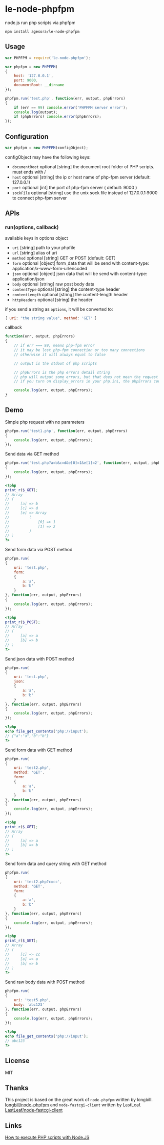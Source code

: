 # le-node-phpfpm
node.js run php scripts via phpfpm


```
npm install agesora/le-node-phpfpm
```

## Usage

```js
var PHPFPM = require('le-node-phpfpm');

var phpfpm = new PHPFPM(
{
	host: '127.0.0.1',
	port: 9000,
	documentRoot: __dirname
});

phpfpm.run('test.php', function(err, output, phpErrors)
{
	if (err == 99) console.error('PHPFPM server error');
	console.log(output);
	if (phpErrors) console.error(phpErrors);
});
```

## Configuration

```js
var phpfpm = new PHPFPM(configObject);
```

configObject may have the following keys:


* `documentRoot` optional [string] the document root folder of PHP scripts. must ends with /
* `host` optional [string] the ip or host name of php-fpm server (default: 127.0.0.1)
* `port` optional [int] the port of php-fpm server ( default: 9000 )
* `sockFile` optional [string] use the unix sock file instead of 127.0.0.1:9000 to connect php-fpm server


## APIs

### run(options, callback)

available keys in options object


* `uri` [string] path to your phpfile
* `url` <optinal> [string] alias of uri
* `method` optional [string] GET or POST (default: GET)
* `form` optional [object] form_data that will be send with content-type: application/x-www-form-urlencoded
* `json` optional [object] json data that will be send with content-type: application/json
* `body` optional [string] raw post body data
* `contentType` optional [string] the content-type header
* `contentLength` optional [string] the content-length header
* `httpHeaders` optional [string] the header


if you send a string as `options`, it will be converted to:

```js
{ uri: "the string value", method: 'GET' }
```

callback

```js
function(err, output, phpErrors)
{
	// if err === 99, means php-fpm error
	// it may be lost php-fpm connection or too many connections
	// otherwise it will always equal to false

	// output is the stdout of php scripts

	// phpErrors is the php errors detail string
	// php will output some errors, but that does not mean the request fails
	// if you turn on display_errors in your php.ini, the phpErrors content will also be found in the output string

	console.log(err, output, phpErrors);
}
```

## Demo

Simple php request with no parameters
```js
phpfpm.run('test1.php', function(err, output, phpErrors)
{
	console.log(err, output, phpErrors);
});
```

Send data via GET method
```js
phpfpm.run('test.php?a=b&c=d&e[0]=1&e[1]=2', function(err, output, phpErrors)
{
	console.log(err, output, phpErrors);
});
```
```php
<?php
print_r($_GET);
// Array
// (
//     [a] => b
//     [c] => d
//     [e] => Array
//         (
//             [0] => 1
//             [1] => 2
//         )
// )
?>
```

Send form data via POST method
```js
phpfpm.run(
{
	uri: 'test.php',
	form:
	{
		a:'a',
		b:'b'
	}
}, function(err, output, phpErrors)
{
	console.log(err, output, phpErrors);
});
```
```php
<?php
print_r($_POST);
// Array
// (
//     [a] => a
//     [b] => b
// )
?>
```

Send json data with POST method
```js
phpfpm.run(
{
	uri: 'test.php',
	json:
	{
		a:'a',
		b:'b'
	}
}, function(err, output, phpErrors)
{
	console.log(err, output, phpErrors);
});
```
```php
<?php
echo file_get_contents('php://input');
// {"a":"a","b":"b"}
?>
```

Send form data with GET method
```js
phpfpm.run(
{
	uri: 'test2.php',
	method: 'GET',
	form:
	{
		a:'a',
		b:'b'
	}
}, function(err, output, phpErrors)
{
	console.log(err, output, phpErrors);
});
```
```php
<?php
print_r($_GET);
// Array
// (
//     [a] => a
//     [b] => b
// )
?>
```

Send form data and query string with GET method
```js
phpfpm.run(
{
	uri: 'test2.php?c=cc',
	method: 'GET',
	form:
	{
		a:'a',
		b:'b'
	}
}, function(err, output, phpErrors)
{
	console.log(err, output, phpErrors);
});
```
```php
<?php
print_r($_GET);
// Array
// (
//     [c] => cc
//     [a] => a
//     [b] => b
// )
?>
```

Send raw body data with POST method
```js
phpfpm.run(
{
	uri: 'test5.php',
	body: 'abc123'
}, function(err, output, phpErrors)
{
	console.log(err, output, phpErrors);
});
```
```php
<?php
echo file_get_contents('php://input');
// abc123
?>
```

## License
MIT

## Thanks
This project is based on the great work of `node-phpfpm` written by longbill. [longbill/node-phpfpm](https://github.com/longbill/node-phpfpm) and `node-fastcgi-client` written by LastLeaf. [LastLeaf/node-fastcgi-client](https://github.com/LastLeaf/node-fastcgi-client)

## Links

[How to execute PHP scripts with Node.JS](http://jszen.com/how-to-execute-php-scripts-with-nodejs.8.html)
